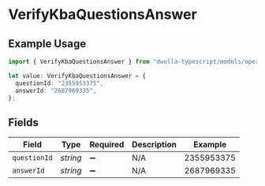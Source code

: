 # VerifyKbaQuestionsAnswer

## Example Usage

```typescript
import { VerifyKbaQuestionsAnswer } from "dwolla-typescript/models/operations";

let value: VerifyKbaQuestionsAnswer = {
  questionId: "2355953375",
  answerId: "2687969335",
};
```

## Fields

| Field              | Type               | Required           | Description        | Example            |
| ------------------ | ------------------ | ------------------ | ------------------ | ------------------ |
| `questionId`       | *string*           | :heavy_minus_sign: | N/A                | 2355953375         |
| `answerId`         | *string*           | :heavy_minus_sign: | N/A                | 2687969335         |